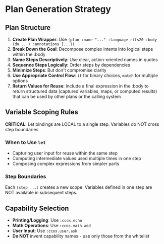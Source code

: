 # Plan Generation Strategy

## Plan Structure
1. **Create Plan Wrapper**: Use `(plan :name "..." :language rtfs20 :body (do ...) :annotations {...})`
2. **Break Down the Goal**: Decompose complex intents into logical steps within the :body
3. **Name Steps Descriptively**: Use clear, action-oriented names in quotes
4. **Sequence Steps Logically**: Order steps by dependencies
5. **Minimize Steps**: But don't compromise clarity
6. **Use Appropriate Control Flow**: `if` for binary choices, `match` for multiple options
7. **Return Values for Reuse**: Include a final expression in the :body to return structured data (captured variables, maps, or computed results) that can be used by other plans or the calling system

## Variable Scoping Rules

**CRITICAL**: Let bindings are LOCAL to a single step. Variables do NOT cross step boundaries.

### When to Use `let`

- Capturing user input for reuse within the same step
- Computing intermediate values used multiple times in one step
- Composing complex expressions from simpler parts

### Step Boundaries

Each `(step ...)` creates a new scope. Variables defined in one step are NOT available in subsequent steps.

## Capability Selection

- **Printing/Logging**: Use `:ccos.echo`
- **Math Operations**: Use `:ccos.math.add`
- **User Input**: Use `:ccos.user.ask`
- **Do NOT** invent capability names - use only those from the whitelist
